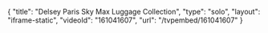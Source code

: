 {
    "title": "Delsey Paris Sky Max Luggage Collection",
    "type": "solo",
    "layout": "iframe-static",
    "videoId": "161041607",
    "url": "\/tvpembed\/161041607"
}